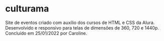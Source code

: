 # culturama
Site de eventos criado com auxílio dos cursos de HTML e CSS da Alura. 
Desenvolvido e responsivo para telas de dimensões de 360, 720 e 1440p. 
Concluído em 25/01/2022 por Caroline.

